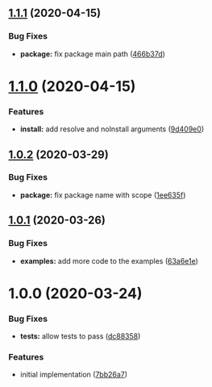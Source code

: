## [1.1.1](https://github.com/vdtn359/mono-install/compare/v1.1.0...v1.1.1) (2020-04-15)


### Bug Fixes

* **package:** fix package main path ([466b37d](https://github.com/vdtn359/mono-install/commit/466b37d67b2e5fa49423373bb7ade0c5418916aa))

# [1.1.0](https://github.com/vdtn359/mono-install/compare/v1.0.2...v1.1.0) (2020-04-15)


### Features

* **install:** add resolve and noInstall arguments ([9d409e0](https://github.com/vdtn359/mono-install/commit/9d409e08fa90eab7eaf2e7f22fd114cf6f9ec75b))

## [1.0.2](https://github.com/vdtn359/mono-install/compare/v1.0.1...v1.0.2) (2020-03-29)


### Bug Fixes

* **package:** fix package name with scope ([1ee635f](https://github.com/vdtn359/mono-install/commit/1ee635fe79893ee71b8d05dc2c57f7e6d6cc5b48))

## [1.0.1](https://github.com/vdtn359/mono-install/compare/v1.0.0...v1.0.1) (2020-03-26)


### Bug Fixes

* **examples:** add more code to the examples ([63a6e1e](https://github.com/vdtn359/mono-install/commit/63a6e1e8649129820a8d3c3c78d66d72deeff767))

# 1.0.0 (2020-03-24)


### Bug Fixes

* **tests:** allow tests to pass ([dc88358](https://github.com/vdtn359/mono-install/commit/dc88358938b643c4acf5d5d31de6e2107c84e295))


### Features

* initial implementation ([7bb26a7](https://github.com/vdtn359/mono-install/commit/7bb26a74288ed661af4dfb5db9663d2006d8b34f))
